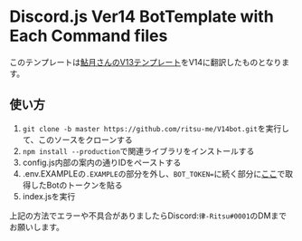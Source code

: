 # Discord.js Ver14 BotTemplate with Each Command files

このテンプレートは[鮎月さんのV13テンプレート](https://ayutsuki.net/introduction/discord-js-v13-replit/)をV14に翻訳したものとなります。

## 使い方
1. `git clone -b master https://github.com/ritsu-me/V14bot.git`を実行して、このソースをクローンする
2. `npm install --production`で関連ライブラリをインストールする
3. config.js内部の案内の通りIDをペーストする
4. .env.EXAMPLEの`.EXAMPLE`の部分を外し、`BOT_TOKEN=`に続く部分に[ここ](https://discord.com/developers/applications)で取得したBotのトークンを貼る
5. index.jsを実行

上記の方法でエラーや不具合がありましたらDiscord:`律-Ritsu#0001`のDMまでお願いします。
